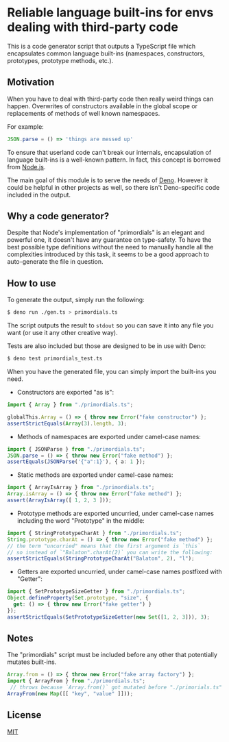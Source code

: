 # Reliable language built-ins for envs dealing with third-party code

This is a code generator script that outputs a TypeScript file which encapsulates common language built-ins (namespaces, constructors, prototypes, prototype methods, etc.).

## Motivation

When you have to deal with third-party code then really weird things can happen.
Overwrites of constructors available in the global scope or replacements of methods of well known namespaces.

For example:
```js
JSON.parse = () => 'things are messed up'
```

To ensure that userland code can't break our internals, encapsulation of language built-ins is a well-known pattern. In fact, this concept is borrowed from [Node.js](https://github.com/nodejs/node/blob/master/lib/internal/per_context/primordials.js).

The main goal of this module is to serve the needs of [Deno](https://deno.land). However it could be helpful in other projects as well, so there isn't Deno-specific code included in the output.

## Why a code generator?

Despite that Node's implementation of "primordials" is an elegant and powerful one, it doesn't have any guarantee on type-safety. To have the best possible type definitions without the need to manually handle all the complexities introduced by this task, it seems to be a good approach to auto-generate the file in question.

## How to use

To generate the output, simply run the following:

```bash
$ deno run ./gen.ts > primordials.ts
```

The script outputs the result to `stdout` so you can save it into any file you want (or use it any other creative way).

Tests are also included but those are designed to be in use with Deno:

```bash
$ deno test primordials_test.ts
```

When you have the generated file, you can simply import the built-ins you need.

* Constructors are exported "as is":
```ts
import { Array } from "./primordials.ts";

globalThis.Array = () => { throw new Error("fake constructor") };
assertStrictEquals(Array(3).length, 3);
```

* Methods of namespaces are exported under camel-case names:
```ts
import { JSONParse } from "./primordials.ts";
JSON.parse = () => { throw new Error("fake method") };
assertEquals(JSONParse('{"a":1}'), { a: 1 });
```

* Static methods are exported under camel-case names:
```ts
import { ArrayIsArray } from "./primordials.ts";
Array.isArray = () => { throw new Error("fake method") };
assert(ArrayIsArray([ 1, 2, 3 ]));
```

* Prototype methods are exported uncurried, under camel-case names including the word "Prototype" in the middle:
```ts
import { StringPrototypeCharAt } from "./primordials.ts";
String.prototype.charAt = () => { throw new Error("fake method") };
// the term "uncurried" means that the first argument is `this`
// so instead of `"Balaton".charAt(2)` you can write the following:
assertStrictEquals(StringPrototypeCharAt("Balaton", 2), "l");
```

* Getters are exported uncurried, under camel-case names postfixed with "Getter":
```ts
import { SetPrototypeSizeGetter } from "./primordials.ts";
Object.defineProperty(Set.prototype, "size", { 
  get: () => { throw new Error("fake getter") }
});
assertStrictEquals(SetPrototypeSizeGetter(new Set([1, 2, 3])), 3);
```

## Notes

The "primordials" script must be included before any other that potentially mutates built-ins.

```ts
Array.from = () => { throw new Error("fake array factory") };
import { ArrayFrom } from "./primordials.ts";
 // throws because `Array.from()` got mutated before "./primorials.ts" is imported
ArrayFrom(new Map([[ "key", "value" ]]));
```

## License

[MIT](/LICENSE)
